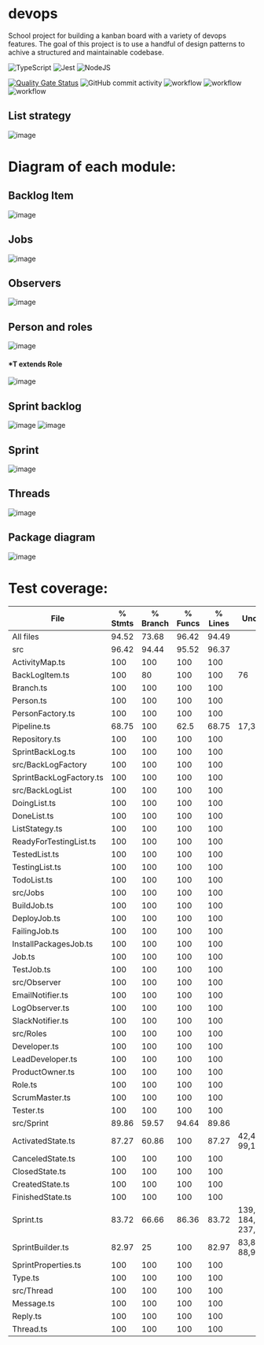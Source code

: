

# devops

School project for building a kanban board with a variety of devops features.
The goal of this project is to use a handful of design patterns to achive a structured and maintainable codebase.


![TypeScript](https://img.shields.io/badge/TypeScript-3178C6?style=for-the-badge&labelColor=ffffff&logoColor=3178C6&logo=typescript)
![Jest](https://img.shields.io/badge/Jest-323330?style=for-the-badge&logo=Jest&logoColor=white)
![NodeJS](https://img.shields.io/badge/Node.js-43853D?style=for-the-badge&logo=node.js&logoColor=white)

[![Quality Gate Status](https://sonarcloud.io/api/project_badges/measure?project=Pjiwm_devops&metric=alert_status)](https://sonarcloud.io/summary/new_code?id=Pjiwm_devops)
![GitHub commit activity](https://img.shields.io/github/commit-activity/m/pjiwm/devops)
![workflow](https://github.com/Pjiwm/devops/actions/workflows/build.yml/badge.svg)
![workflow](https://github.com/Pjiwm/devops/actions/workflows/jest.yml/badge.svg)
![workflow](https://github.com/Pjiwm/devops/actions/workflows/code_quality.yml/badge.svg)


## List strategy
![image](https://github.com/Pjiwm/devops/blob/main/docs/uml/BackLogList_diagram.png)


# Diagram of each module:

## Backlog Item
![image](https://github.com/Pjiwm/devops/blob/main/docs/uml/BacklogItem_diagram.png)

## Jobs
![image](https://github.com/Pjiwm/devops/blob/main/docs/uml/Jobs_diagram.png)

## Observers
![image](https://github.com/Pjiwm/devops/blob/main/docs/uml/Observer_diagram.png)

## Person and roles
![image](https://github.com/Pjiwm/devops/blob/main/docs/uml/Person_diagram.png)
#### *T extends Role
![image](https://github.com/Pjiwm/devops/blob/main/docs/uml/Roles_diagram.png)

## Sprint backlog
![image](https://github.com/Pjiwm/devops/blob/main/docs/uml/BackLogFactory_diagram.png)
![image](https://github.com/Pjiwm/devops/blob/main/docs/uml/SprintBacklog_diagram.png)

## Sprint
![image](https://github.com/Pjiwm/devops/blob/main/docs/uml/Sprint_diagram.png)

## Threads
![image](https://github.com/Pjiwm/devops/blob/main/docs/uml/Thread_diagram.png)

## Package diagram
![image](https://github.com/Pjiwm/devops/blob/main/docs/uml/package_diagram.png)

# Test coverage:
File                      | % Stmts | % Branch | % Funcs | % Lines | Uncovered Lines
--------------------------|---------|----------|---------|---------|-------------------------------------
All files                 |   94.52 |    73.68 |   96.42 |   94.49 |
 src                      |   96.42 |    94.44 |   95.52 |   96.37 |
  ActivityMap.ts          |     100 |      100 |     100 |     100 |
  BackLogItem.ts          |     100 |       80 |     100 |     100 | 76
  Branch.ts               |     100 |      100 |     100 |     100 |
  Person.ts               |     100 |      100 |     100 |     100 |
  PersonFactory.ts        |     100 |      100 |     100 |     100 |
  Pipeline.ts             |   68.75 |      100 |    62.5 |   68.75 | 17,31-32,46-47
  Repository.ts           |     100 |      100 |     100 |     100 |
  SprintBackLog.ts        |     100 |      100 |     100 |     100 |
 src/BackLogFactory       |     100 |      100 |     100 |     100 |
  SprintBackLogFactory.ts |     100 |      100 |     100 |     100 |
 src/BackLogList          |     100 |      100 |     100 |     100 |
  DoingList.ts            |     100 |      100 |     100 |     100 |
  DoneList.ts             |     100 |      100 |     100 |     100 |
  ListStategy.ts          |     100 |      100 |     100 |     100 |
  ReadyForTestingList.ts  |     100 |      100 |     100 |     100 |
  TestedList.ts           |     100 |      100 |     100 |     100 |
  TestingList.ts          |     100 |      100 |     100 |     100 |
  TodoList.ts             |     100 |      100 |     100 |     100 |
 src/Jobs                 |     100 |      100 |     100 |     100 |
  BuildJob.ts             |     100 |      100 |     100 |     100 |
  DeployJob.ts            |     100 |      100 |     100 |     100 |
  FailingJob.ts           |     100 |      100 |     100 |     100 |
  InstallPackagesJob.ts   |     100 |      100 |     100 |     100 |
  Job.ts                  |     100 |      100 |     100 |     100 |
  TestJob.ts              |     100 |      100 |     100 |     100 |
 src/Observer             |     100 |      100 |     100 |     100 |
  EmailNotifier.ts        |     100 |      100 |     100 |     100 |
  LogObserver.ts          |     100 |      100 |     100 |     100 |
  SlackNotifier.ts        |     100 |      100 |     100 |     100 |
 src/Roles                |     100 |      100 |     100 |     100 |
  Developer.ts            |     100 |      100 |     100 |     100 |
  LeadDeveloper.ts        |     100 |      100 |     100 |     100 |
  ProductOwner.ts         |     100 |      100 |     100 |     100 |
  Role.ts                 |     100 |      100 |     100 |     100 |
  ScrumMaster.ts          |     100 |      100 |     100 |     100 |
  Tester.ts               |     100 |      100 |     100 |     100 |
 src/Sprint               |   89.86 |    59.57 |   94.64 |   89.86 |
  ActivatedState.ts       |   87.27 |    60.86 |     100 |   87.27 | 42,47,81-82,98-99,108
  CanceledState.ts        |     100 |      100 |     100 |     100 |
  ClosedState.ts          |     100 |      100 |     100 |     100 |
  CreatedState.ts         |     100 |      100 |     100 |     100 |
  FinishedState.ts        |     100 |      100 |     100 |     100 |
  Sprint.ts               |   83.72 |    66.66 |   86.36 |   83.72 | 139,165,176-184,208,216,229-237,251
  SprintBuilder.ts        |   82.97 |       25 |     100 |   82.97 | 83,86-88,91,94,97,101
  SprintProperties.ts     |     100 |      100 |     100 |     100 |
  Type.ts                 |     100 |      100 |     100 |     100 |
 src/Thread               |     100 |      100 |     100 |     100 |
  Message.ts              |     100 |      100 |     100 |     100 |
  Reply.ts                |     100 |      100 |     100 |     100 |
  Thread.ts               |     100 |      100 |     100 |     100 |
